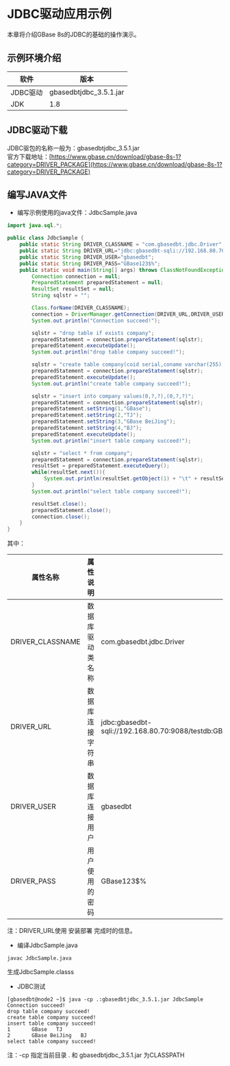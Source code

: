 # JDBC驱动应用示例  
本章将介绍GBase 8s的JDBC的基础的操作演示。  

## 示例环境介绍  

| 软件 | 版本 |
| --- | --- |
| JDBC驱动 | gbasedbtjdbc_3.5.1.jar |
| JDK | 1.8 |

## JDBC驱动下载  
JDBC驱包的名称一般为：gbasedbtjdbc_3.5.1.jar  
官方下载地址：[https://www.gbase.cn/download/gbase-8s-1?category=DRIVER_PACKAGE](https://www.gbase.cn/download/gbase-8s-1?category=DRIVER_PACKAGE)  

## 编写JAVA文件  

- 编写示例使用的java文件：JdbcSample.java  

```java  
import java.sql.*;

public class JdbcSample {
    public static String DRIVER_CLASSNAME = "com.gbasedbt.jdbc.Driver";
    public static String DRIVER_URL="jdbc:gbasedbt-sqli://192.168.80.70:9088/testdb:GBASEDBTSERVER=gbase01;DB_LOCALE=zh_CN.utf8;CLIENT_LOCALE=zh_CN.utf8;IFX_LOCK_MODE_WAIT=10";
    public static String DRIVER_USER="gbasedbt";
    public static String DRIVER_PASS="GBase123$%";
    public static void main(String[] args) throws ClassNotFoundException, SQLException {
        Connection connection = null;
        PreparedStatement preparedStatement = null;
        ResultSet resultSet = null;
        String sqlstr = "";

        Class.forName(DRIVER_CLASSNAME);
        connection = DriverManager.getConnection(DRIVER_URL,DRIVER_USER,DRIVER_PASS);
        System.out.println("Connection succeed!");

        sqlstr = "drop table if exists company";
        preparedStatement = connection.prepareStatement(sqlstr);
        preparedStatement.executeUpdate();
        System.out.println("drop table company succeed!");

        sqlstr = "create table company(coid serial,coname varchar(255),coaddr varchar(255), primary key(coid))";
        preparedStatement = connection.prepareStatement(sqlstr);
        preparedStatement.executeUpdate();
        System.out.println("create table company succeed!");

        sqlstr = "insert into company values(0,?,?),(0,?,?)";
        preparedStatement = connection.prepareStatement(sqlstr);
        preparedStatement.setString(1,"GBase");
        preparedStatement.setString(2,"TJ");
        preparedStatement.setString(3,"GBase BeiJing");
        preparedStatement.setString(4,"BJ");
        preparedStatement.executeUpdate();
        System.out.println("insert table company succeed!");

        sqlstr = "select * from company";
        preparedStatement = connection.prepareStatement(sqlstr);
        resultSet = preparedStatement.executeQuery();
        while(resultSet.next()){
            System.out.println(resultSet.getObject(1) + "\t" + resultSet.getObject(2) + "\t" + resultSet.getObject(3));
        }
        System.out.println("select table company succeed!");

        resultSet.close();
        preparedStatement.close();
        connection.close();
    }
}
```

其中：  

| **属性名称** | **属性说明** | **示例值** |
| --- | --- | --- |
| DRIVER_CLASSNAME | 数据库驱动类名称 | com.gbasedbt.jdbc.Driver |
| DRIVER_URL | 数据库连接字符串 | jdbc:gbasedbt-sqli://192.168.80.70:9088/testdb:GBASEDBTSERVER=gbase01;DB_LOCALE=zh_CN.utf8;CLIENT_LOCALE=zh_CN.utf8;IFX_LOCK_MODE_WAIT=10 |
| DRIVER_USER | 数据库连接用户 | gbasedbt |
| DRIVER_PASS | 用户使用的密码 | GBase123$% |

注：DRIVER_URL使用 安装部署 完成时的信息。  

- 编译JdbcSample.java  

```shell
javac JdbcSample.java
```

生成JdbcSample.classs

- JDBC测试  

```text
[gbasedbt@node2 ~]$ java -cp .:gbasedbtjdbc_3.5.1.jar JdbcSample
Connection succeed!
drop table company succeed!
create table company succeed!
insert table company succeed!
1       GBase   TJ
2       GBase BeiJing   BJ
select table company succeed!
```

注：-cp 指定当前目录 . 和 gbasedbtjdbc_3.5.1.jar 为CLASSPATH
